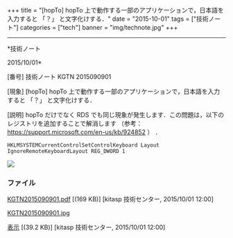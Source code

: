 ﻿+++
title = "[hopTo] hopTo 上で動作する一部のアプリケーションで，日本語を入力すると 「？」 と文字化けする．"
date = "2015-10-01"
tags = ["技術ノート"]
categories = ["tech"]
banner = "img/technote.jpg"
+++

-----------------------------------------------------------------------------------------------------------------------------

*技術ノート

2015/10/01*


[番号]
技術ノート KGTN 2015090901

[現象]
[hopTo] hopTo 上で動作する一部のアプリケーションで，日本語を入力すると
「？」 と文字化けする．

[説明]
hopTo だけでなく RDS
でも同じ現象が発生します．この問題は，以下のレジストリを追加することで解消します
（参考： https://support.microsoft.com/en-us/kb/924852 ） ．

    HKLMSYSTEMCurrentControlSetControlKeyboard Layout
    IgnoreRemoteKeyboardLayout REG_DWORD 1

![](http://techreport.kitasp.net/attachments/download/2268/KGTN2015090901.jpg)


### ファイル

 
 


[KGTN2015090901.pdf](http://techreport.kitasp.net/attachments/download/2267/KGTN2015090901.pdf)
 [(169 KB)] [kitasp 技術センター, 2015/10/01
12:00]

[KGTN2015090901.jpg](http://techreport.kitasp.net/attachments/download/2268/KGTN2015090901.jpg)

[表示](http://techreport.kitasp.net/attachments/2268/KGTN2015090901.jpg "表示")
 [(39.2 KB)] [kitasp 技術センター, 2015/10/01
12:00]


 


 

